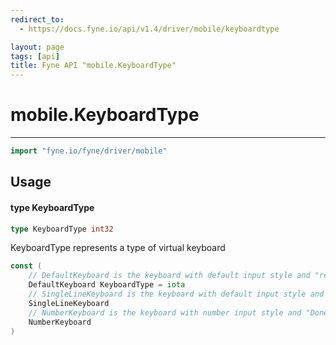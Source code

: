 ```yaml
---
redirect_to:
  - https://docs.fyne.io/api/v1.4/driver/mobile/keyboardtype

layout: page
tags: [api]
title: Fyne API "mobile.KeyboardType"
---
```



# mobile.KeyboardType
---
```go
import "fyne.io/fyne/driver/mobile"
```

## Usage

#### type KeyboardType

```go
type KeyboardType int32
```

KeyboardType represents a type of virtual keyboard

```go
const (
	// DefaultKeyboard is the keyboard with default input style and "return" return key
	DefaultKeyboard KeyboardType = iota
	// SingleLineKeyboard is the keyboard with default input style and "Done" return key
	SingleLineKeyboard
	// NumberKeyboard is the keyboard with number input style and "Done" return key
	NumberKeyboard
)
```
